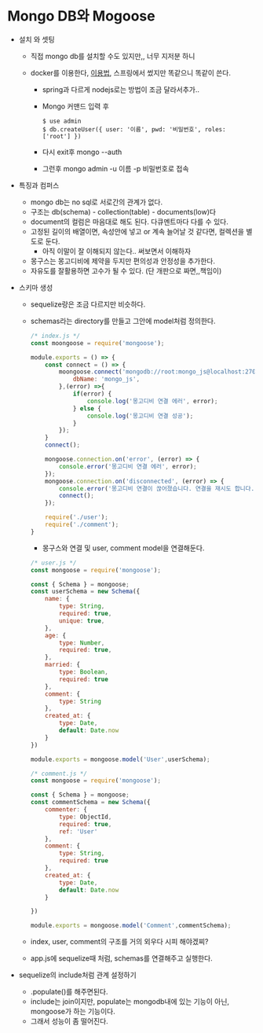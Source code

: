 # Mongo DB와  Mogoose 

- 설치 와 셋팅
  - 직접 mongo db를 설치할 수도 있지만,, 너무 지저분 하니

  - docker를 이용한다, [이용법](https://github.com/sUpniverse/cocoon_springboot/blob/master/Uses_Spring_Data.md#mongo-db), 스프링에서 썼지만 똑같으니 똑같이 쓴다.

    - spring과 다르게 nodejs로는 방법이 조금 달라서추가..

    - Mongo 커맨드 입력 후

      ```shell
      $ use admin
      $ db.createUser({ user: '이름', pwd: '비밀번호', roles: ['root'] })
      ```

    - 다시 exit후 mongo --auth

    - 그런후 mongo admin -u 이름 -p 비밀번호로 접속

- 특징과 컴퍼스

  - mongo db는 no sql로 서로간의 관계가 없다.
  - 구조는 db(schema) - collection(table) - documents(low)다
  - document의 컬럼은 마음대로 해도 된다. 다큐멘트마다 다를 수 있다.
  - 고정된 길이의 배열이면, 속성안에 넣고 or 계속 늘어날 것 같다면, 컬렉션을 별도로 둔다.
    - 아직 이말이 잘 이해되지 않는다.. 써보면서 이해하자
  - 몽구스는 몽고디비에 제약을 두지만 편의성과 안정성을 추가한다.
  - 자유도를 잘활용하면 고수가 될 수 있다. (단 개판으로 짜면,,책임이)

- 스키마 생성

  - sequelize랑은 조금 다르지만 비슷하다.

  - schemas라는 directory를 만들고 그안에 model처럼 정의한다.

    ```javascript
    /* index.js */
    const moongoose = require('mongoose');
    
    module.exports = () => {
        const connect = () => {
            moongoose.connect('mongodb://root:mongo_js@localhost:27017/admin', {
                dbName: 'mongo_js',
            },(error) =>{
                if(error) {
                    console.log('몽고디비 연결 에러', error);
                } else {
                    console.log('몽고디비 연결 성공');
                }
            });
        }
        connect();
    
        mongoose.connection.on('error', (error) => {
            console.error('몽고디비 연결 에러', error);
        });
        mongoose.connection.on('disconnected', (error) => {
            console.error('몽고디비 연결이 끊어졌습니다. 연결을 재시도 합니다.');
            connect();
        });
    
        require('./user');
        require('./comment');
    }
    ```

    - 몽구스와 연결 및 user, comment model을 연결해둔다.

    ```javascript
    /* user.js */
    const mongoose = require('mongoose');
    
    const { Schema } = mongoose;
    const userSchema = new Schema({
        name: {
            type: String,
            required: true,
            unique: true,
        },
        age: {
            type: Number,
            required: true,
        },
        married: {
            type: Boolean,
            required: true
        },
        comment: {
            type: String
        },
        created_at: {
            type: Date,
            default: Date.now
        }
    })
    
    module.exports = mongoose.model('User',userSchema);
    ```

    ```javascript
    /* comment.js */
    const mongoose = require('mongoose');
    
    const { Schema } = mongoose;
    const commentSchema = new Schema({
        commenter: {
            type: ObjectId,
            required: true,
            ref: 'User'
        },
        comment: {
            type: String,
            required: true
        },
        created_at: {
            type: Date,
            default: Date.now
        }
    
    })
    
    module.exports = mongoose.model('Comment',commentSchema);
    ```

  - index, user, comment의 구조를 거의 외우다 시피 해야겠찌?

  - app.js에 sequelize때 처럼, schemas를 연결해주고 실행한다.

- sequelize의 include처럼 관계 설정하기 

  - .populate()를 해주면된다.
  - include는 join이지만, populate는 mongodb내에 있는 기능이 아닌, mongoose가 하는 기능이다.
  - 그래서 성능이 좀 떨어진다.